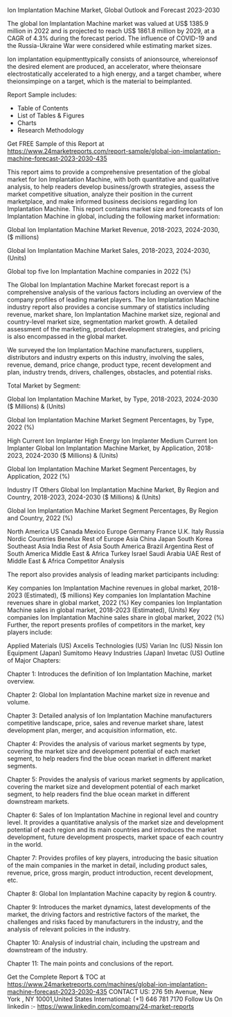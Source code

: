 Ion Implantation Machine Market, Global Outlook and Forecast 2023-2030

The global Ion Implantation Machine market was valued at US$ 1385.9 million in 2022 and is projected to reach US$ 1861.8 million by 2029, at a CAGR of 4.3% during the forecast period. The influence of COVID-19 and the Russia-Ukraine War were considered while estimating market sizes.

Ion implantation equipmenttypically consists of anionsource, whereionsof the desired element are produced, an accelerator, where theionsare electrostatically accelerated to a high energy, and a target chamber, where theionsimpinge on a target, which is the material to beimplanted.

Report Sample includes:
- Table of Contents
- List of Tables & Figures
- Charts
- Research Methodology

Get FREE Sample of this Report at https://www.24marketreports.com/report-sample/global-ion-implantation-machine-forecast-2023-2030-435

This report aims to provide a comprehensive presentation of the global market for Ion Implantation Machine, with both quantitative and qualitative analysis, to help readers develop business/growth strategies, assess the market competitive situation, analyze their position in the current marketplace, and make informed business decisions regarding Ion Implantation Machine. This report contains market size and forecasts of Ion Implantation Machine in global, including the following market information:

Global Ion Implantation Machine Market Revenue, 2018-2023, 2024-2030, ($ millions)

Global Ion Implantation Machine Market Sales, 2018-2023, 2024-2030, (Units)

Global top five Ion Implantation Machine companies in 2022 (%)

The Global Ion Implantation Machine Market forecast report is a comprehensive analysis of the various factors including an overview of the company profiles of leading market players. The Ion Implantation Machine industry report also provides a concise summary of statistics including revenue, market share, Ion Implantation Machine market size, regional and country-level market size, segmentation market growth. A detailed assessment of the marketing, product development strategies, and pricing is also encompassed in the global market.

We surveyed the Ion Implantation Machine manufacturers, suppliers, distributors and industry experts on this industry, involving the sales, revenue, demand, price change, product type, recent development and plan, industry trends, drivers, challenges, obstacles, and potential risks.

Total Market by Segment:

Global Ion Implantation Machine Market, by Type, 2018-2023, 2024-2030 ($ Millions) & (Units)

Global Ion Implantation Machine Market Segment Percentages, by Type, 2022 (%)

High Current Ion Implanter
High Energy Ion Implanter
Medium Current Ion Implanter
Global Ion Implantation Machine Market, by Application, 2018-2023, 2024-2030 ($ Millions) & (Units)

Global Ion Implantation Machine Market Segment Percentages, by Application, 2022 (%)

Industry
IT
Others
Global Ion Implantation Machine Market, By Region and Country, 2018-2023, 2024-2030 ($ Millions) & (Units)

Global Ion Implantation Machine Market Segment Percentages, By Region and Country, 2022 (%)

North America
US
Canada
Mexico
Europe
Germany
France
U.K.
Italy
Russia
Nordic Countries
Benelux
Rest of Europe
Asia
China
Japan
South Korea
Southeast Asia
India
Rest of Asia
South America
Brazil
Argentina
Rest of South America
Middle East & Africa
Turkey
Israel
Saudi Arabia
UAE
Rest of Middle East & Africa
Competitor Analysis

The report also provides analysis of leading market participants including:

Key companies Ion Implantation Machine revenues in global market, 2018-2023 (Estimated), ($ millions)
Key companies Ion Implantation Machine revenues share in global market, 2022 (%)
Key companies Ion Implantation Machine sales in global market, 2018-2023 (Estimated), (Units)
Key companies Ion Implantation Machine sales share in global market, 2022 (%)
Further, the report presents profiles of competitors in the market, key players include:

Applied Materials (US)
Axcelis Technologies (US)
Varian Inc (US)
Nissin Ion Equipment (Japan)
Sumitomo Heavy Industries (Japan)
Invetac (US)
Outline of Major Chapters:

Chapter 1: Introduces the definition of Ion Implantation Machine, market overview.

Chapter 2: Global Ion Implantation Machine market size in revenue and volume.

Chapter 3: Detailed analysis of Ion Implantation Machine manufacturers competitive landscape, price, sales and revenue market share, latest development plan, merger, and acquisition information, etc.

Chapter 4: Provides the analysis of various market segments by type, covering the market size and development potential of each market segment, to help readers find the blue ocean market in different market segments.

Chapter 5: Provides the analysis of various market segments by application, covering the market size and development potential of each market segment, to help readers find the blue ocean market in different downstream markets.

Chapter 6: Sales of Ion Implantation Machine in regional level and country level. It provides a quantitative analysis of the market size and development potential of each region and its main countries and introduces the market development, future development prospects, market space of each country in the world.

Chapter 7: Provides profiles of key players, introducing the basic situation of the main companies in the market in detail, including product sales, revenue, price, gross margin, product introduction, recent development, etc.

Chapter 8: Global Ion Implantation Machine capacity by region & country.

Chapter 9: Introduces the market dynamics, latest developments of the market, the driving factors and restrictive factors of the market, the challenges and risks faced by manufacturers in the industry, and the analysis of relevant policies in the industry.

Chapter 10: Analysis of industrial chain, including the upstream and downstream of the industry.

Chapter 11: The main points and conclusions of the report.

Get the Complete Report & TOC at https://www.24marketreports.com/machines/global-ion-implantation-machine-forecast-2023-2030-435
CONTACT US:
276 5th Avenue, New York , NY 10001,United States
International: (+1) 646 781 7170
Follow Us On linkedin :- https://www.linkedin.com/company/24-market-reports
